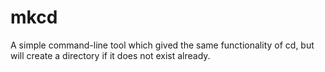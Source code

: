 # mkcd

A simple command-line tool which gived the same functionality of cd, but will create a directory if it does not exist already.
